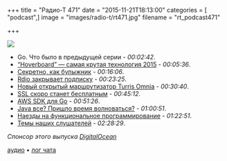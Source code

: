 +++
title = "Радио-Т 471"
date = "2015-11-21T18:13:00"
categories = [ "podcast",]
image = "images/radio-t/rt471.jpg"
filename = "rt_podcast471"

+++

![](https://radio-t.com/images/radio-t/rt471.jpg)

- Go. Что было в предыдущей серии - *00:02:42*.
- [“Hoverboard” — самая крутая технология 2015](http://www.ACASUALSENSE.com/hoverboard-coolest-technology-of-2015/) - *00:05:36*.
- [Секретно, как булыжник](http://www.geeksaresexy.net/2015/11/19/new-gadget-promises-rock-solid-security/) - *00:16:06*.
- [Rdio закрывает подписку](http://www.digitalmusicnews.com/2015/11/20/breaking-rdio-is-terminating-all-subscriptions-on-monday/) - *00:23:25*.
- [Новый открытый маршрутизатор Turris Omnia](http://www.opennet.ru/opennews/art.shtml?num=43315) - *00:30:40*.
- [SSL скоро станет бесплатным](https://certsimple.com/blog/domain-validated-ssl-will-be-free) - *00:45:12*.
- [AWS SDK для Go](https://aws.amazon.com/blogs/aws/now-available-version-1-0-of-the-aws-sdk-for-go/) - *00:51:26*.
- [Java все? Пришло время волноваться?](https://dzone.com/articles/even-if-oracle-is-losing-interest-in-java-should-y-1) - *01:00:51*. 
- [Наезды на функциональное программирование](https://storify.com/realtalktech/why-functional-programming-sucks) - *01:22:51*.
- [Темы наших слушателей](https://radio-t.com/p/2015/11/17/prep-471/) - *02:28:29*.

_Спонсор этого выпуска [DigitalOcean](https://do.co/radiot)_

[аудио](https://cdn.radio-t.com/rt_podcast471.mp3) • [лог чата](http://chat.radio-t.com/logs/radio-t-471.html)
<audio src="https://cdn.radio-t.com/rt_podcast471.mp3" preload="none"></audio>

